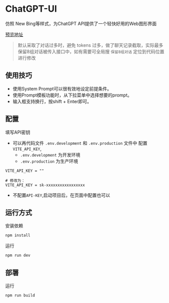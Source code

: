 # ChatGPT-UI
仿照 New Bing等样式，为ChatGPT API提供了一个轻快好用的Web图形界面

[预览地址](https://lupeiwen0.github.io/ChatGPT-UI/)

> 默认采取了对话过多时，避免 tokens 过多，做了聊天记录截取，实际最多保留8组对话被传入接口中，如有需要可全局搜 `保留8组对话` 定位到代码位置进行修改

## 使用技巧

- 使用System Prompt可以很有效地设定前提条件。
- 使用Prompt模板功能时，从下拉菜单中选择想要的prompt。
- 输入框支持换行，按shift + Enter即可。

## 配置

填写API密钥

- 可以再代码文件 `.env.development` 和 `.env.production` 文件中 配置 `VITE_API_KEY`,
  - `.env.development` 为开发环境
  - `.env.production` 为生产环境

```
VITE_API_KEY = ""

# 修改为：
VITE_API_KEY = sk-xxxxxxxxxxxxxxxxx
```

- 不配置`API-KEY`,启动项目后，在页面中配置也可以

## 运行方式

安装依赖
```bash
npm install
```

运行
```bash
npm run dev
```

## 部署

运行
```bash
npm run build
```